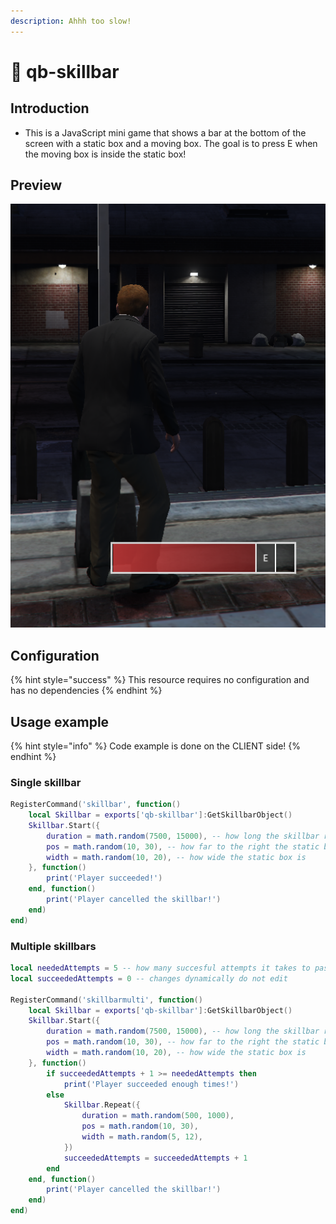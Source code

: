 ```yaml
---
description: Ahhh too slow!
---
```


# 🤹 qb-skillbar

## Introduction

* This is a JavaScript mini game that shows a bar at the bottom of the screen with a static box and a moving box. The goal is to press E when the moving box is inside the static box!

## Preview

![](../.gitbook/assets/skillbar.png)

## Configuration

{% hint style="success" %}
This resource requires no configuration and has no dependencies
{% endhint %}

## Usage example

{% hint style="info" %}
Code example is done on the CLIENT side!
{% endhint %}

### Single skillbar

```lua
RegisterCommand('skillbar', function()
    local Skillbar = exports['qb-skillbar']:GetSkillbarObject()
    Skillbar.Start({
        duration = math.random(7500, 15000), -- how long the skillbar runs for
        pos = math.random(10, 30), -- how far to the right the static box is
        width = math.random(10, 20), -- how wide the static box is
    }, function()
        print('Player succeeded!')
    end, function()
        print('Player cancelled the skillbar!')
    end)
end)
```

### Multiple skillbars

```lua
local neededAttempts = 5 -- how many succesful attempts it takes to pass
local succeededAttempts = 0 -- changes dynamically do not edit

RegisterCommand('skillbarmulti', function()
    local Skillbar = exports['qb-skillbar']:GetSkillbarObject()
    Skillbar.Start({
        duration = math.random(7500, 15000), -- how long the skillbar runs for
        pos = math.random(10, 30), -- how far to the right the static box is
        width = math.random(10, 20), -- how wide the static box is
    }, function()
        if succeededAttempts + 1 >= neededAttempts then
            print('Player succeeded enough times!')
        else
            Skillbar.Repeat({
                duration = math.random(500, 1000),
                pos = math.random(10, 30),
                width = math.random(5, 12),
            })
            succeededAttempts = succeededAttempts + 1
        end
    end, function()
        print('Player cancelled the skillbar!')
    end)
end)
```
